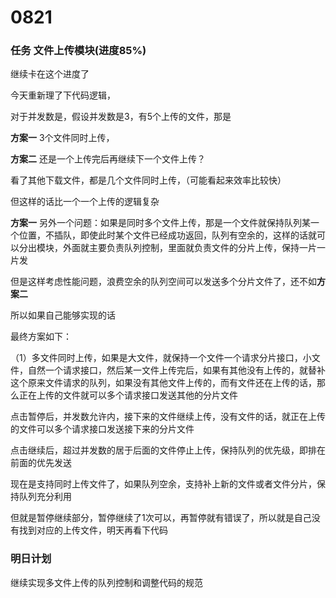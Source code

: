 # 0821

### 任务 文件上传模块(进度85%)

继续卡在这个进度了

今天重新理了下代码逻辑，

对于并发数是，假设并发数是3，有5个上传的文件，那是

**方案一** 3个文件同时上传，

**方案二**  还是一个上传完后再继续下一个文件上传？

看了其他下载文件，都是几个文件同时上传，（可能看起来效率比较快）

但这样的话比一个一个上传的逻辑复杂

**方案一** 另外一个问题：如果是同时多个文件上传，那是一个文件就保持队列某一个位置，不插队，即使此时某个文件已经成功返回，队列有空余的，这样的话就可以分出模块，外面就主要负责队列控制，里面就负责文件的分片上传，保持一片一片发

但是这样考虑性能问题，浪费空余的队列空间可以发送多个分片文件了，还不如**方案二**

所以如果自己能够实现的话

最终方案如下：

（1）多文件同时上传，如果是大文件，就保持一个文件一个请求分片接口，小文件，自然一个请求接口，然后某一文件上传完后，如果有其他没有上传的，就替补这个原来文件请求的队列，如果没有其他文件上传的，而有文件还在上传的话，那么正在上传的文件就可以多个请求接口发送其他的分片文件

点击暂停后，并发数允许内，接下来的文件继续上传，没有文件的话，就正在上传的文件可以多个请求接口发送接下来的分片文件

点击继续后，超过并发数的居于后面的文件停止上传，保持队列的优先级，即排在前面的优先发送

现在是支持同时上传文件了，如果队列空余，支持补上新的文件或者文件分片，保持队列充分利用

但就是暂停继续部分，暂停继续了1次可以，再暂停就有错误了，所以就是自己没有找到对应的上传文件，明天再看下代码

### 明日计划

继续实现多文件上传的队列控制和调整代码的规范


